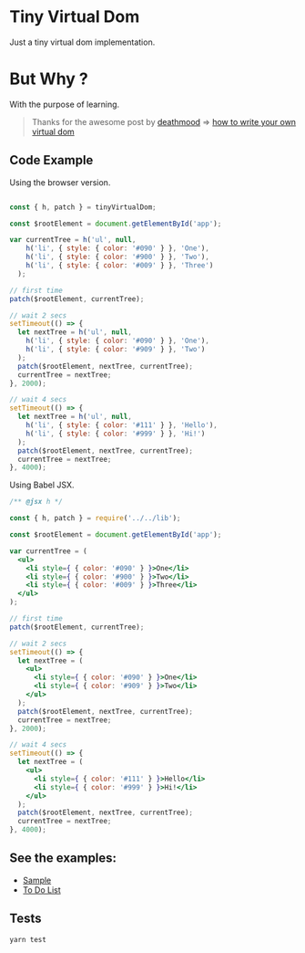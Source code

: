 # Tiny Virtual Dom

Just a tiny virtual dom implementation.

# But Why ?

With the purpose of learning.

> Thanks for the awesome post by [deathmood](https://twitter.com/_deathmood) => [how to write your own virtual dom](https://medium.com/@deathmood/how-to-write-your-own-virtual-dom-ee74acc13060)


## Code Example

Using the browser version.

````javascript

const { h, patch } = tinyVirtualDom;

const $rootElement = document.getElementById('app');

var currentTree = h('ul', null,
    h('li', { style: { color: '#090' } }, 'One'),
    h('li', { style: { color: '#900' } }, 'Two'),
    h('li', { style: { color: '#009' } }, 'Three')
  );

// first time
patch($rootElement, currentTree);

// wait 2 secs
setTimeout(() => {
  let nextTree = h('ul', null,
    h('li', { style: { color: '#090' } }, 'One'),
    h('li', { style: { color: '#909' } }, 'Two')
  );
  patch($rootElement, nextTree, currentTree);
  currentTree = nextTree;
}, 2000);

// wait 4 secs
setTimeout(() => {
  let nextTree = h('ul', null,
    h('li', { style: { color: '#111' } }, 'Hello'),
    h('li', { style: { color: '#999' } }, 'Hi!')
  );
  patch($rootElement, nextTree, currentTree);
  currentTree = nextTree;
}, 4000);

`````


Using Babel JSX.

````jsx
/** @jsx h */

const { h, patch } = require('../../lib');

const $rootElement = document.getElementById('app');

var currentTree = (
  <ul>
    <li style={ { color: '#090' } }>One</li>
    <li style={ { color: '#900' } }>Two</li>
    <li style={ { color: '#009' } }>Three</li>
  </ul>
);

// first time
patch($rootElement, currentTree);

// wait 2 secs
setTimeout(() => {
  let nextTree = (
    <ul>
      <li style={ { color: '#090' } }>One</li>
      <li style={ { color: '#909' } }>Two</li>
    </ul>
  );
  patch($rootElement, nextTree, currentTree);
  currentTree = nextTree;
}, 2000);

// wait 4 secs
setTimeout(() => {
  let nextTree = (
    <ul>
      <li style={ { color: '#111' } }>Hello</li>
      <li style={ { color: '#999' } }>Hi!</li>
    </ul>
  );
  patch($rootElement, nextTree, currentTree);
  currentTree = nextTree;
}, 4000);

````

## See the examples:

- [Sample](examples/sample/index.js)
- [To Do List](examples/todo/index.js)


## Tests

```bash
yarn test
```



